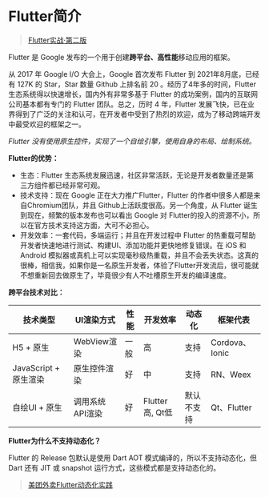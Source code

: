 # Flutter简介

> [Flutter实战·第二版](https://book.flutterchina.club/)

Flutter 是 Google 发布的一个用于创建**跨平台、高性能**移动应用的框架。

从 2017 年 Google I/O 大会上，Google 首次发布 Flutter 到 2021年8月底，已经有 127K 的 Star，Star 数量 Github 上排名前 20 。经历了4年多的时间，Flutter 生态系统得以快速增长，国内外有非常多基于 Flutter 的成功案例，国内的互联网公司基本都有专门的 Flutter 团队。总之，历时 4 年，Flutter 发展飞快，已在业界得到了广泛的关注和认可，在开发者中受到了热烈的欢迎，成为了移动跨端开发中最受欢迎的框架之一。

*Flutter 没有使用原生控件，实现了一个自绘引擎，使用自身的布局、绘制系统。*

**Flutter的优势：**

- 生态：Flutter 生态系统发展迅速，社区非常活跃，无论是开发者数量还是第三方组件都已经非常可观。
- 技术支持：现在 Google 正在大力推广Flutter，Flutter 的作者中很多人都是来自Chromium团队，并且 Github上活跃度很高。另一个角度，从 Flutter 诞生到现在，频繁的版本发布也可以看出 Google 对 Flutter的投入的资源不小，所以在官方技术支持这方面，大可不必担心。
- 开发效率：一套代码，多端运行；并且在开发过程中 Flutter 的热重载可帮助开发者快速地进行测试、构建UI、添加功能并更快地修复错误。在 iOS 和 Android 模拟器或真机上可以实现毫秒级热重载，并且不会丢失状态。这真的很棒，相信我，如果你是一名原生开发者，体验了Flutter开发流后，很可能就不想重新回去做原生了，毕竟很少有人不吐槽原生开发的编译速度。

**跨平台技术对比：**

|技术类型|UI渲染方式|性能|开发效率|动态化|框架代表|
|--|--|--|--|--|--|
|H5 + 原生|WebView渲染|一般|高|支持|Cordova、Ionic|
|JavaScript + 原生渲染|原生控件渲染|好|中|支持|RN、Weex|
|自绘UI + 原生|调用系统API渲染|好|Flutter高, Qt低|默认不支持|Qt、Flutter|

**Flutter为什么不支持动态化？**

Flutter 的 Release 包默认是使用 Dart AOT 模式编译的，所以不支持动态化，但 Dart 还有 JIT 或 snapshot 运行方式，这些模式都是支持动态化的。

> [美团外卖Flutter动态化实践](https://tech.meituan.com/2020/06/23/meituan-flutter-flap.html)